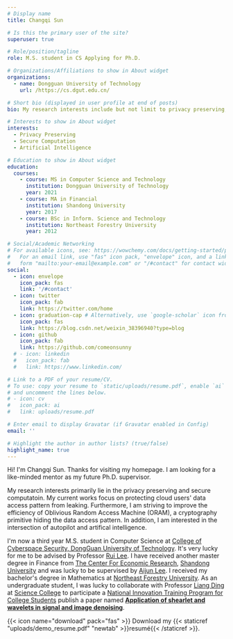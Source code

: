 ```yaml
---
# Display name
title: Changqi Sun

# Is this the primary user of the site?
superuser: true

# Role/position/tagline
role: M.S. student in CS Applying for Ph.D.

# Organizations/Affiliations to show in About widget
organizations:
  - name: Dongguan University of Technology
    url: /https://cs.dgut.edu.cn/

# Short bio (displayed in user profile at end of posts)
bio: My research interests include but not limit to privacy preserving, artifical intelligence and programmable matter.

# Interests to show in About widget
interests:
  - Privacy Preserving
  - Secure Computation 
  - Artificial Intelligence

# Education to show in About widget
education:
  courses:
    - course: MS in Computer Science and Technology
      institution: Dongguan University of Technology
      year: 2021
    - course: MA in Financial
      institution: Shandong University
      year: 2017
    - course: BSc in Inform. Science and Technology
      institution: Northeast Forestry University
      year: 2012

# Social/Academic Networking
# For available icons, see: https://wowchemy.com/docs/getting-started/page-builder/#icons
#   For an email link, use "fas" icon pack, "envelope" icon, and a link in the
#   form "mailto:your-email@example.com" or "/#contact" for contact widget.
social:
  - icon: envelope
    icon_pack: fas
    link: '/#contact'
  - icon: twitter
    icon_pack: fab
    link: https://twitter.com/home
  - icon: graduation-cap # Alternatively, use `google-scholar` icon from `ai` icon pack
    icon_pack: fas
    link: https://blog.csdn.net/weixin_38396940?type=blog
  - icon: github
    icon_pack: fab
    link: https://github.com/comeonsunny
  # - icon: linkedin
  #   icon_pack: fab
  #   link: https://www.linkedin.com/

# Link to a PDF of your resume/CV.
# To use: copy your resume to `static/uploads/resume.pdf`, enable `ai` icons in `params.toml`,
# and uncomment the lines below.
# - icon: cv
#   icon_pack: ai
#   link: uploads/resume.pdf

# Enter email to display Gravatar (if Gravatar enabled in Config)
email: ''

# Highlight the author in author lists? (true/false)
highlight_name: true
---
```

Hi! I'm Changqi Sun. Thanks for visiting my homepage. 
I am looking for a like-minded mentor as my future Ph.D. supervisor. 

My research interests primarily lie in the privacy preserving and secure computatoin. My current works focus on protecting cloud users' data access pattern from leaking. Furthermore, I am striving to improve the efficiency of Oblivious Random Access Machine (ORAM), a cryptography primitive hiding the data access pattern. In addition, I am interested in the intersection of autopilot and artifical intelligence. 

I'm now a third year M.S. student in Computer Science at [College of Cyberspace Security, DongGuan University of Technology](https://cs.dgut.edu.cn/index.htm). It's very lucky for me to be advised by Professor [Rui Lee](https://ieeexplore.ieee.org/author/37071988400).
I have received another master degree in Finance from [The Center For Economic Research](http://www.cer.sdu.edu.cn/), [Shandong University](https://www.sdu.edu.cn/) and was lucky to be supervised by [Aijun Lee](https://faculty.sdu.edu.cn/liaijun/zh_CN/index/604687/list/index.htm).
I received my bachelor's degree in Mathematics at [Northeast Forestry University](https://www.nefu.edu.cn/index.htm).
As an undergraduate student, I was lucky to collaborate with Professor [Liang Ding](https://science.nefu.edu.cn/info/1223/2274.htm) at [Science College](https://science.nefu.edu.cn/) to participate a [National Innovation Training Program for College Students](https://drive.google.com/file/d/1V2J1CIe08hOpQfmALnY0_4i7FF-LGFth/view?usp=sharing) publish a paper named [**Application of shearlet and wavelets in signal and image denoising**](https://kns.cnki.net/kcms/detail/detail.aspx?dbcode=CJFD&dbname=CJFDLAST2016&filename=HLDZ201602022&uniplatform=NZKPT&v=qqgVrzQAwQp76MgW50x01ghdLI8qj47sDDeXf9n-x0VHqGgvkZZjPtp7VJM67cFv).

{{< icon name="download" pack="fas" >}} Download my {{< staticref "uploads/demo_resume.pdf" "newtab" >}}resumé{{< /staticref >}}.
